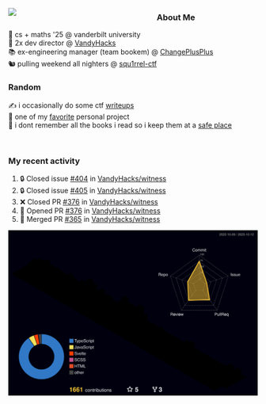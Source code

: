 <!-- 
Hey what are you doing here? 
I admire your curiosity tho
Shoot me an email (zinean00 at gmail dot com)
Let's connect! 
-->

<p float="left">
  <img src='https://imgur.com/nGM66Ev.png' width='300' align="left">
  <p>
    
  <h3>About Me</h3>
  🏫 cs + maths '25 @ vanderbilt university <br>
  🌊 2x dev director @ <a href="https://github.com/vandyhacks">VandyHacks</a> <br>
  📚 ex-engineering manager (team bookem) @ <a href="https://github.com/changeplusplusvandy">ChangePlusPlus<a> <br>
  🐿 pulling weekend all nighters @ <a href="https://github.com/squ1rrel-ctf">squ1rrel-ctf</a> <br>
  
  <h3>Random</h3>
  ✍️ i occasionally do some ctf <a href="https://squ1rrel.dev/author/zineanteoh">writeups</a> <br>
  📱 one of my <a href="https://github.com/zineanteoh/vinkybox-app">favorite</a> personal project<br>
  📖 i dont remember all the books i read so i keep them at a <a href="https://www.goodreads.com/user/show/80901669-zi">safe place</a>
  </p>
  
</p>

<br>
<!-- <i>generated by <a href="https://labs.openai.com/s/0hW1r6PFYo3Zh0a7UoxK2AMp" target="_blank">dall-e 2</a></i> -->

<h3>My recent activity</h3>

<!--START_SECTION:activity-->
1. 🔒 Closed issue [#404](https://github.com/VandyHacks/witness/issues/404) in [VandyHacks/witness](https://github.com/VandyHacks/witness)
2. 🔒 Closed issue [#405](https://github.com/VandyHacks/witness/issues/405) in [VandyHacks/witness](https://github.com/VandyHacks/witness)
3. ❌ Closed PR [#376](https://github.com/VandyHacks/witness/pull/376) in [VandyHacks/witness](https://github.com/VandyHacks/witness)
4. 💪 Opened PR [#376](https://github.com/VandyHacks/witness/pull/376) in [VandyHacks/witness](https://github.com/VandyHacks/witness)
5. 🎉 Merged PR [#365](https://github.com/VandyHacks/witness/pull/365) in [VandyHacks/witness](https://github.com/VandyHacks/witness)
<!--END_SECTION:activity-->

![](./profile-3d-contrib/profile-night-rainbow.svg)

